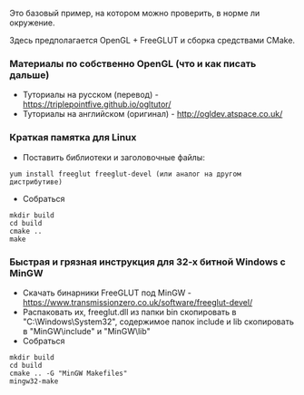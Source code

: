 Это базовый пример, на котором можно проверить, в норме ли окружение.

Здесь предполагается OpenGL + FreeGLUT и сборка средствами CMake.

### Материалы по собственно OpenGL (что и как писать дальше)
- Туториалы на русском (перевод) - https://triplepointfive.github.io/ogltutor/
- Туториалы на английском (оригинал) - http://ogldev.atspace.co.uk/

### Краткая памятка для Linux
- Поставить библиотеки и заголовочные файлы:
```
yum install freeglut freeglut-devel (или аналог на другом дистрибутиве)
```
- Собраться
```
mkdir build
cd build
cmake ..
make
```

### Быстрая и грязная инструкция для 32-х битной Windows c MinGW
- Скачать бинарники FreeGLUT под MinGW - https://www.transmissionzero.co.uk/software/freeglut-devel/
- Распаковать их, freeglut.dll из папки bin скопировать в "C:\Windows\System32", содержимое папок include и lib скопировать в "MinGW\include" и "MinGW\lib"
- Собраться
```
mkdir build
cd build
cmake .. -G "MinGW Makefiles"
mingw32-make
```
